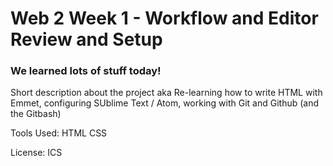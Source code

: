 # Web 2 Week 1 - Workflow and Editor Review and Setup
### We learned lots of stuff today! 

Short description about the project
aka
Re-learning how to write HTML with Emmet, configuring SUblime Text / Atom, working with Git and Github (and the Gitbash)

Tools Used:
HTML
CSS

License: ICS